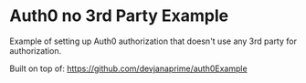 Auth0 no 3rd Party Example
==========================

Example of setting up Auth0 authorization that doesn't use any 3rd party for authorization.

Built on top of: https://github.com/devjanaprime/auth0Example
